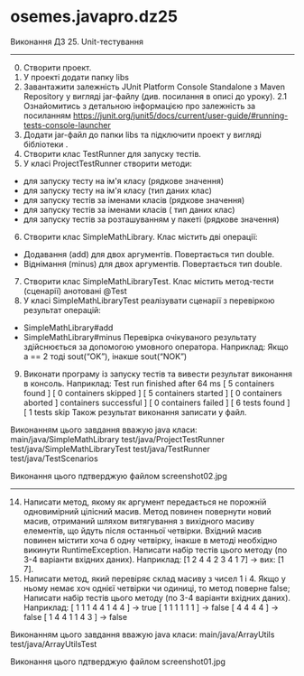 # osemes.javapro.dz25

Виконання ДЗ 25. Unit-тестування

--------------------------------------------------

0. Створити проект.
1. У проекті додати папку libs
2. Завантажити залежність JUnit Platform Console Standalone з Maven Repository у вигляді jar-файлу (див. посилання в описі до уроку). 
2.1 Ознайомитись з детальною інформацією про залежність за посиланням https://junit.org/junit5/docs/current/user-guide/#running-tests-console-launcher
3. Додати jar-файл до папки libs та підключити проект у вигляді бібліотеки .
4. Створити клас TestRunner для запуску тестів. 
5. У класі ProjectTestRunner створити методи: 
- для запуску тесту на ім'я класу (рядкове значення)
- для запуску тесту на ім'я класу (тип даних клас)
- для запуску тестів за іменами класів (рядкове значення)
- для запуску тестів за іменами класів ( тип даних клас)
- для запуску тестів за розташуванням у пакеті (рядкове значення)
6. Створити клас SimpleMathLibrary. Клас містить дві операції: 
- Додавання (add) для двох аргументів. Повертається тип double.
- Віднімання (minus) для двох аргументів. Повертається тип double.
7. Створити клас SimpleMathLibraryTest. Клас містить метод-тести (сценарії) анотовані @Test
8. У класі SimpleMathLibraryTest реалізувати сценарії з перевіркою результат операцій:
- SimpleMathLibrary#add
- SimpleMathLibrary#minus 
Перевірка очікуваного результату здійснюється за допомогою умовного оператора.
Наприклад:
Якщо а == 2 тоді sout(“OK”), інакше sout(“NOK”)
9. Виконати програму із запуску тестів та вивести результат виконання в консоль.
Наприклад:
Test run finished after 64 ms
[ 5 containers found ]
[ 0 containers skipped ]
[ 5 containers started ]
[ 0 containers aborted ]
containers successful ]
[ 0 containers failed ]
[ 6 tests found ]
[ 1 tests skip
Також результат виконання записати у файл.

Виконанням цього завдання вважую java класи:
main/java/SimpleMathLibrary
test/java/ProjectTestRunner
test/java/SimpleMathLibraryTest
test/java/TestRunner
test/java/TestScenarios

Виконання цього пдтверджую файлом screenshot02.jpg

--------------------------------------------------

14. Написати метод, якому як аргумент передається не порожній одновимірний цілісний масив. Метод повинен повернути новий масив, отриманий шляхом витягування з вихідного масиву елементів, що йдуть після останньої четвірки. Вхідний масив повинен містити хоча б одну четвірку, інакше в методі необхідно викинути RuntimeException.
Написати набір тестів цього методу (по 3-4 варіанти вхідних даних).
Наприклад: [1 2 4 4 2 3 4 1 7] -> вих: [1 7].
15. Написати метод, який перевіряє склад масиву з чисел 1 і 4. Якщо у ньому немає хоч однієї четвірки чи одиниці, то метод поверне false; Написати набір тестів цього методу (по 3-4 варіанти вхідних даних).
Наприклад:
[ 1 1 1 4 4 1 4 4 ] -> true
[ 1 1 1 1 1 1 ] -> false
[ 4 4 4 4 ] -> false
[ 1 4 4 1 1 4 3 ] -> false

Виконанням цього завдання вважую java класи:
main/java/ArrayUtils
test/java/ArrayUtilsTest

Виконання цього пдтверджую файлом screenshot01.jpg
